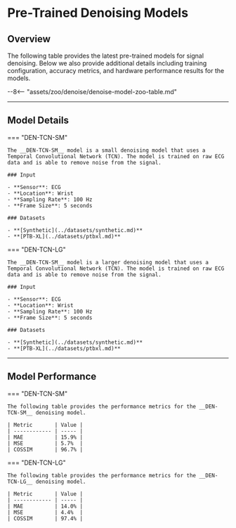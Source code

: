 # Pre-Trained Denoising Models

## <span class="sk-h2-span">Overview</span>

The following table provides the latest pre-trained models for signal denoising. Below we also provide additional details including training configuration, accuracy metrics, and hardware performance results for the models.


--8<-- "assets/zoo/denoise/denoise-model-zoo-table.md"

---

## <span class="sk-h2-span">Model Details</span>

=== "DEN-TCN-SM"

    The __DEN-TCN-SM__ model is a small denoising model that uses a Temporal Convolutional Network (TCN). The model is trained on raw ECG data and is able to remove noise from the signal.

    ### Input

    - **Sensor**: ECG
    - **Location**: Wrist
    - **Sampling Rate**: 100 Hz
    - **Frame Size**: 5 seconds

    ### Datasets

    - **[Synthetic](../datasets/synthetic.md)**
    - **[PTB-XL](../datasets/ptbxl.md)**

=== "DEN-TCN-LG"

    The __DEN-TCN-SM__ model is a larger denoising model that uses a Temporal Convolutional Network (TCN). The model is trained on raw ECG data and is able to remove noise from the signal.

    ### Input

    - **Sensor**: ECG
    - **Location**: Wrist
    - **Sampling Rate**: 100 Hz
    - **Frame Size**: 5 seconds

    ### Datasets

    - **[Synthetic](../datasets/synthetic.md)**
    - **[PTB-XL](../datasets/ptbxl.md)**


---

## <span class="sk-h2-span">Model Performance</span>

=== "DEN-TCN-SM"

    The following table provides the performance metrics for the __DEN-TCN-SM__ denoising model.

    | Metric       | Value |
    | ------------ | ----- |
    | MAE          | 15.9% |
    | MSE          | 5.7%  |
    | COSSIM       | 96.7% |

=== "DEN-TCN-LG"

    The following table provides the performance metrics for the __DEN-TCN-LG__ denoising model.

    | Metric       | Value |
    | ------------ | ----- |
    | MAE          | 14.0% |
    | MSE          | 4.4%  |
    | COSSIM       | 97.4% |

<!-- ## <span class="sk-h2-span">EVB Performance</span>

The following table provides the latest hardware performance results when running on Apollo4 Plus EVB.

--8<-- "assets/zoo/denoise/denoise-model-hw-table.md"

--- -->

<!-- ## <span class="sk-h2-span">EVB Performance</span>

The following table provides the latest performance and accuracy results of all models when running on Apollo4 Plus EVB. These results are obtained using neuralSPOTs [Autodeploy tool](https://ambiqai.github.io/neuralSPOT/docs/From%20TF%20to%20EVB%20-%20testing%2C%20profiling%2C%20and%20deploying%20AI%20models.html). From neuralSPOT repo, the following command can be used to capture EVB results via Autodeploy:

``` console
python -m ns_autodeploy \
--tflite-filename model.tflite \
--model-name model \
--cpu-mode 192 \
--arena-size-scratch-buffer-padding 0 \
--max-arena-size 80 \

```

--8<-- "assets/zoo/denoise/denoise-model-hw-table.md" -->
